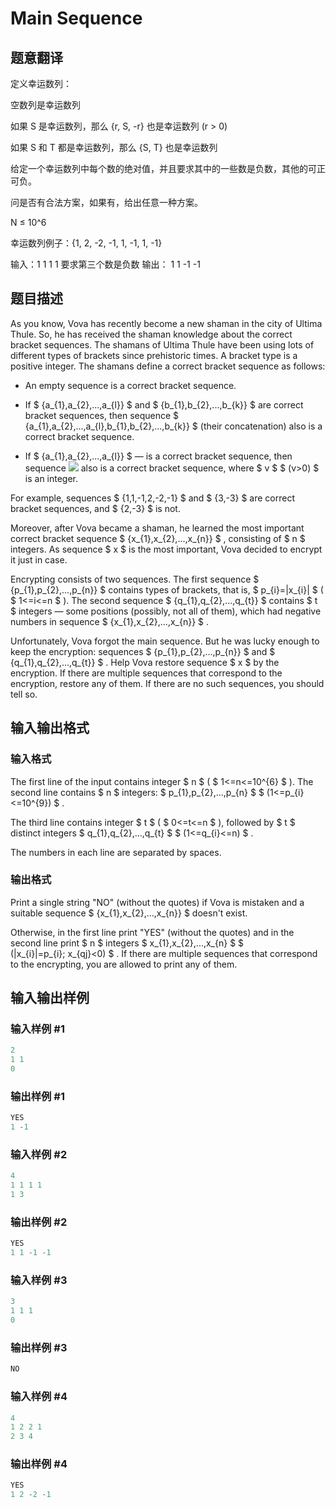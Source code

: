 # Main Sequence

## 题意翻译

定义幸运数列：

空数列是幸运数列

如果 S 是幸运数列，那么 {r, S, -r} 也是幸运数列 (r > 0)

如果 S 和 T 都是幸运数列，那么 {S, T} 也是幸运数列

给定一个幸运数列中每个数的绝对值，并且要求其中的一些数是负数，其他的可正可负。

问是否有合法方案，如果有，给出任意一种方案。

N ≤ 10^6

幸运数列例子：{1, 2, -2, -1, 1, -1, 1, -1}

输入：1 1 1 1 要求第三个数是负数 输出： 1 1 -1 -1

## 题目描述

As you know, Vova has recently become a new shaman in the city of Ultima Thule. So, he has received the shaman knowledge about the correct bracket sequences. The shamans of Ultima Thule have been using lots of different types of brackets since prehistoric times. A bracket type is a positive integer. The shamans define a correct bracket sequence as follows:

- An empty sequence is a correct bracket sequence.

- If $ {a_{1},a_{2},...,a_{l}} $ and $ {b_{1},b_{2},...,b_{k}} $ are correct bracket sequences, then sequence $ {a_{1},a_{2},...,a_{l},b_{1},b_{2},...,b_{k}} $ (their concatenation) also is a correct bracket sequence.

- If $ {a_{1},a_{2},...,a_{l}} $ — is a correct bracket sequence, then sequence ![](https://cdn.luogu.com.cn/upload/vjudge_pic/CF286C/b33e2eedc865caf6f8fa1a0ee5d1acc87a898f62.png) also is a correct bracket sequence, where $ v $ $ (v&gt;0) $ is an integer.

For example, sequences $ {1,1,-1,2,-2,-1} $ and $ {3,-3} $ are correct bracket sequences, and $ {2,-3} $ is not.

Moreover, after Vova became a shaman, he learned the most important correct bracket sequence $ {x_{1},x_{2},...,x_{n}} $ , consisting of $ n $ integers. As sequence $ x $ is the most important, Vova decided to encrypt it just in case.

Encrypting consists of two sequences. The first sequence $ {p_{1},p_{2},...,p_{n}} $ contains types of brackets, that is, $ p_{i}=|x_{i}| $ ( $ 1<=i<=n $ ). The second sequence $ {q_{1},q_{2},...,q_{t}} $ contains $ t $ integers — some positions (possibly, not all of them), which had negative numbers in sequence $ {x_{1},x_{2},...,x_{n}} $ .

Unfortunately, Vova forgot the main sequence. But he was lucky enough to keep the encryption: sequences $ {p_{1},p_{2},...,p_{n}} $ and $ {q_{1},q_{2},...,q_{t}} $ . Help Vova restore sequence $ x $ by the encryption. If there are multiple sequences that correspond to the encryption, restore any of them. If there are no such sequences, you should tell so.

## 输入输出格式

### 输入格式

The first line of the input contains integer $ n $ ( $ 1<=n<=10^{6} $ ). The second line contains $ n $ integers: $ p_{1},p_{2},...,p_{n} $ $ (1<=p_{i}<=10^{9}) $ .

The third line contains integer $ t $ ( $ 0<=t<=n $ ), followed by $ t $ distinct integers $ q_{1},q_{2},...,q_{t} $ $ (1<=q_{i}<=n) $ .

The numbers in each line are separated by spaces.

### 输出格式

Print a single string "NO" (without the quotes) if Vova is mistaken and a suitable sequence $ {x_{1},x_{2},...,x_{n}} $ doesn't exist.

Otherwise, in the first line print "YES" (without the quotes) and in the second line print $ n $ integers $ x_{1},x_{2},...,x_{n} $ $ (|x_{i}|=p_{i}; x_{qj}&lt;0) $ . If there are multiple sequences that correspond to the encrypting, you are allowed to print any of them.

## 输入输出样例

### 输入样例 #1

```cpp
2
1 1
0

```
### 输出样例 #1

```cpp
YES
1 -1

```
### 输入样例 #2

```cpp
4
1 1 1 1
1 3

```
### 输出样例 #2

```cpp
YES
1 1 -1 -1

```
### 输入样例 #3

```cpp
3
1 1 1
0

```
### 输出样例 #3

```cpp
NO

```
### 输入样例 #4

```cpp
4
1 2 2 1
2 3 4

```
### 输出样例 #4

```cpp
YES
1 2 -2 -1

```
